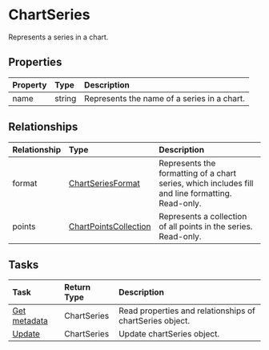 # ChartSeries

Represents a series in a chart.

## Properties
| Property	   | Type	|Description|
|:---------------|:--------|:----------|
|name|string|Represents the name of a series in a chart.|

## Relationships
| Relationship | Type	|Description|
|:---------------|:--------|:----------|
|format|[ChartSeriesFormat](chartseriesformat.md)|Represents the formatting of a chart series, which includes fill and line formatting. Read-only.|
|points|[ChartPointsCollection](chartpointscollection.md)|Represents a collection of all points in the series. Read-only.|

## Tasks

| Task		   | Return Type	|Description|
|:---------------|:--------|:----------|
|[Get metadata](../api/chartseries_get.md) | ChartSeries |Read properties and relationships of chartSeries object.|
|[Update](../api/chartseries_update.md) | ChartSeries	|Update chartSeries object. |
